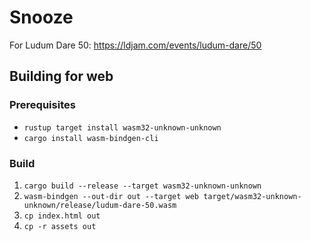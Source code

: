 # Snooze

For Ludum Dare 50: https://ldjam.com/events/ludum-dare/50

## Building for web
### Prerequisites
* `rustup target install wasm32-unknown-unknown`
* `cargo install wasm-bindgen-cli`
### Build
1. `cargo build --release --target wasm32-unknown-unknown`
1. `wasm-bindgen --out-dir out --target web target/wasm32-unknown-unknown/release/ludum-dare-50.wasm`
1. `cp index.html out`
1. `cp -r assets out`